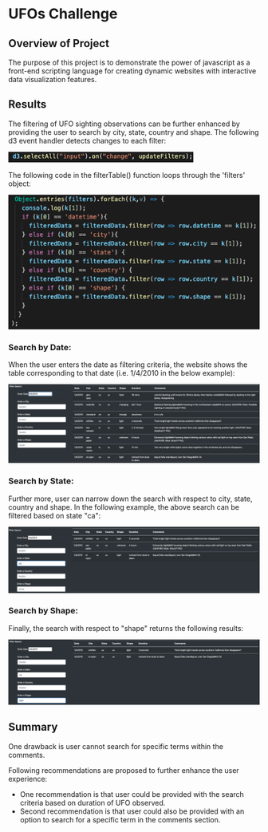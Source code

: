 # UFOs Challenge

## Overview of Project
The purpose of this project is to demonstrate the power of javascript as a front-end scripting language for creating dynamic websites with interactive data visualization features.

## Results
The filtering of UFO sighting observations can be further enhanced by providing the user to search by city, state, country and shape.
The following d3 event handler detects changes to each filter:<br>

![](static/images/d3_event_handler.png)

The following code in the filterTable() function loops through the 'filters' object:

![](static/images/loop_thru_filters.png)

### Search by Date:
When the user enters the date as filtering criteria, the website shows the table corresponding to that date (i.e. 1/4/2010 in the below example):

![](static/images/date_filter.png)

### Search by State:
Further more, user can narrow down the search with respect to city, state, country and shape. In the following example, the above search can be filtered based on state "ca":

![](static/images/state_filter.png)

### Search by Shape:
Finally, the search with respect to "shape" returns the following results:

![](static/images/shape_filter.png)

## Summary
One drawback is user cannot search for specific terms within the comments. 

Following recommendations are proposed to further enhance the user experience:<br>

- One recommendation is that user could be provided with the search criteria based on duration of UFO observed.
- Second recommendation is that user could also be provided with an option to search for a specific term in the comments section.
